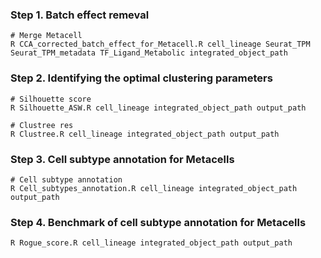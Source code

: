 ### Step 1. Batch effect remeval 
    # Merge Metacell  
    R CCA_corrected_batch_effect_for_Metacell.R cell_lineage Seurat_TPM Seurat_TPM_metadata TF_Ligand_Metabolic integrated_object_path

### Step 2. Identifying the optimal clustering parameters
    # Silhouette score
    R Silhouette_ASW.R cell_lineage integrated_object_path output_path

    # Clustree res
    R Clustree.R cell_lineage integrated_object_path output_path

### Step 3. Cell subtype annotation for Metacells
    # Cell subtype annotation 
    R Cell_subtypes_annotation.R cell_lineage integrated_object_path output_path

### Step 4. Benchmark of cell subtype annotation for Metacells
    R Rogue_score.R cell_lineage integrated_object_path output_path